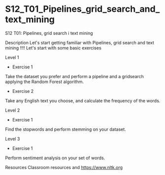 # S12_T01_Pipelines_grid_search_and_text_mining

S12 T01: Pipelines, grid search i text mining

Description
Let's start getting familiar with Pipelines, grid search and text mining !!!! Let's start with some basic exercises

Level 1

- Exercise 1

Take the dataset you prefer and perform a pipeline and a gridsearch applying the Random Forest algorithm.

- Exercise 2

Take any English text you choose, and calculate the frequency of the words.

Level 2

- Exercise 1

Find the stopwords and perform stemming on your dataset.

Level 3

- Exercise 1

Perform sentiment analysis on your set of words.

Resources
Classroom resources and <https://www.nltk.org>
